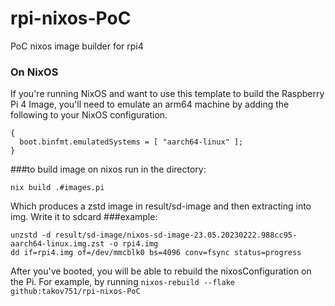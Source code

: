 # rpi-nixos-PoC
PoC nixos image builder for rpi4
### On NixOS
If you're running NixOS and want to use this template to build the Raspberry Pi
4 Image, you'll need to emulate an arm64 machine by adding the following to your
NixOS configuration.

```
{
  boot.binfmt.emulatedSystems = [ "aarch64-linux" ];
}
```

###to build image on nixos run in the directory:
```
nix build .#images.pi
```
Which produces a zstd image in result/sd-image and then extracting into img. Write it to sdcard 
###example:
```
unzstd -d result/sd-image/nixos-sd-image-23.05.20230222.988cc95-aarch64-linux.img.zst -o rpi4.img
dd if=rpi4.img of=/dev/mmcblk0 bs=4096 conv=fsync status=progress

```
After you've booted, you will be able to rebuild the nixosConfiguration on the
Pi. For example, by running `nixos-rebuild --flake
github:takov751/rpi-nixos-PoC`
